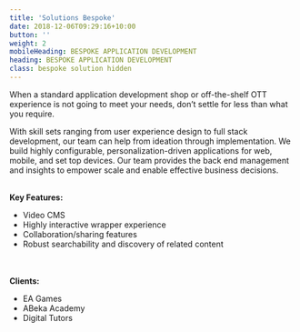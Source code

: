 ```yaml
---
title: 'Solutions Bespoke'
date: 2018-12-06T09:29:16+10:00
button: ''
weight: 2
mobileHeading: BESPOKE APPLICATION DEVELOPMENT
heading: BESPOKE APPLICATION DEVELOPMENT
class: bespoke solution hidden
---
```


When a standard application development shop or off-the-shelf OTT experience is not going to meet your needs, don’t settle for less than what you require.

With skill sets ranging from user experience design to full stack development, our team can help from ideation through implementation. We build highly configurable, personalization-driven applications for web, mobile, and set top devices. Our team provides the back end management and insights to empower scale and enable effective business decisions.
<br><br>

**Key Features:**

  * Video CMS
  * Highly interactive wrapper experience
  * Collaboration/sharing features
  * Robust searchability and discovery of related content

<br><br>
**Clients:**

  * EA Games
  * ABeka Academy
  * Digital Tutors
